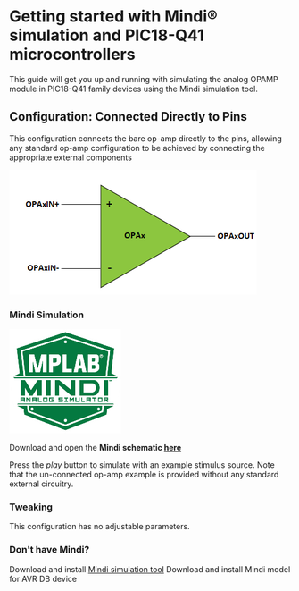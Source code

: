# Getting started with Mindi® simulation and PIC18-Q41 microcontrollers
This guide will get you up and running with simulating the analog OPAMP module in PIC18-Q41 family devices using the Mindi simulation tool.
## Configuration: Connected Directly to Pins
This configuration connects the bare op-amp directly to the pins, allowing any standard op-amp configuration to be achieved by connecting the appropriate external components

![Op-Amp](images/configuration.png)

### Mindi Simulation
![Mindi](images/mplab-mindi-analog-simulator.png)

Download and open the **Mindi schematic [here](schematics/)**

Press the _play_ button to simulate with an example stimulus source. Note that the un-connected op-amp example is provided without any standard external circuitry.

### Tweaking
This configuration has no adjustable parameters.

### Don't have Mindi?
Download and install [Mindi simulation tool](https://www.microchip.com/mplab/mplab-mindi)
Download and install Mindi model for AVR DB device
